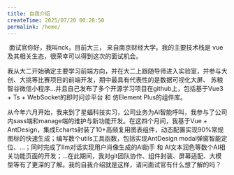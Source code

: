 ```yaml
---
title: 自我介绍
createTime: 2025/07/20 00:28:50
permalink: /home/
---
```

​	面试官你好，我叫nck，目前大三， 来自南京财经大学。我的主要技术栈是 vue 及其相关生态，很荣幸可以得到这次的面试机会。

​	我从大二开始确定主要学习前端方向，并在大二上跟随导师进入实验室，并参与大创、大挑等比赛项目的前端开发，期中最具有代表性的是数据可视化大屏、 苏粮智谷微信小程序...并且自己发布了多个开源学习项目在github上，包括基于Vue3 + Ts + WebSocket的即时问诊平台 和 仿Element Plus的组件库。

​	从今年六月开始，我来到了星蝠科技实习，公司业务为AI智能呼叫，我参与了公司内sass端和manage端的维护与新功能开发。在这四个月间，我基于Vue + AntDesign，集成Echarts封装了10+高频复用图表组件，动态配置实现90%常规图标的快速生成；编写数个utils工具函数，包括实现AntDesign modal弹窗智能定位、...；同时完成了llm对话实现用户肖像生成的AI助手 和 AI文本润色等数个AI相关功能页面的开发；...在此期间，我对git团队协作、组件封装、屏幕适配、大模型等有了更深的了解。我的自我介绍就是这样，请问面试官有什么想了解的吗？ 